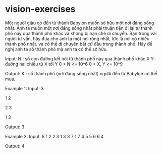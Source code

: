 # vision-exercises

 Một người giàu có đến từ thành Babylon muốn sở hữu một nơi đáng sống nhất. Anh ta muốn một nơi đáng sống nhất phải thuận tiện đi lại từ thành phố này qua thành phố khác và không bị hạn chế di chuyển. Bạn trong vai người tư vấn, hãy đưa cho anh ta một nơi rộng nhất, tức là nơi có nhiều thành phố nhất, và có thể di chuyển bất cứ đâu trong thành phố. Hãy đề nghị anh ta số thành phố  mà anh ta có thể sở hữu.
 
 Input:
 N : số  con đường kết nối từ thành phố này qua thành phố khác
 X Y: đường hai chiều từ X tới Y
 0 < N <= 10^6
 0 < X, Y <= 10^9
 
 Output:
 K : số thành phố  (nơi đáng sống nhất) người đến từ Babylon có thể mua.
 
 Example 1:
 Input:
3

1 2

2 3

1 3


Output:
3

Example 2:
Input:
8
1 2
2 3
1 3
3 7
1 7
4 5
5 6
6 4

Output:
4
 
 
